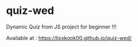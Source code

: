 # quiz-wed
Dynamic Quiz from JS project for beginner !!!

Available at :  https://lixxkook00.github.io/quiz-wed/
